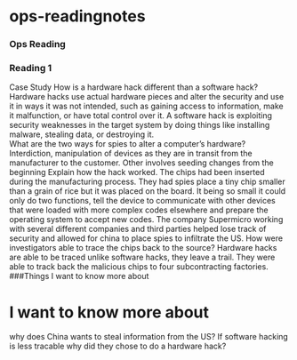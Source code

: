 # ops-readingnotes
### Ops Reading 
### Reading 1

Case Study 
How is a hardware hack different than a software hack?
Hardware hacks use actual hardware pieces and alter the security and use it in ways it was not intended, such as gaining access to information, make it malfunction, or have total control over it. A software hack is exploiting security weaknesses in the target system by doing things like installing malware, stealing data, or destroying it.  
What are the two ways for spies to alter a computer’s hardware? Interdiction, manipulation of devices as they are in transit from the manufacturer to the customer. Other involves seeding changes from the beginning 
Explain how the hack worked. The chips had been inserted during the manufacturing process. They had spies place a tiny chip smaller than a grain of rice but it was placed on the board. It being so small it could only do two functions, tell the device to communicate with other devices that were loaded with more complex codes elsewhere and prepare the operating system to accept new codes. The company Supermicro working with several different companies and third parties helped lose track of security and allowed for china to place spies to infiltrate the US. 
How were investigators able to trace the chips back to the source? Hardware hacks are able to be traced unlike software hacks, they leave a trail. They were able to track back the malicious chips to four subcontracting factories.  
###Things I want to know more about 
# I want to know more about
why does China wants to steal information from the US? 
If software hacking is less tracable why did they chose to do a hardware hack? 


